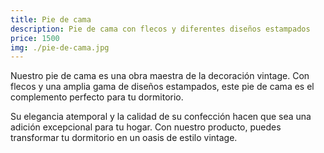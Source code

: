 ```yaml
---
title: Pie de cama
description: Pie de cama con flecos y diferentes diseños estampados
price: 1500
img: ./pie-de-cama.jpg
---
```


Nuestro pie de cama es una obra maestra de la decoración vintage. Con flecos y una amplia gama de diseños estampados, este pie de cama es el complemento perfecto para tu dormitorio.

Su elegancia atemporal y la calidad de su confección hacen que sea una adición excepcional para tu hogar. Con nuestro producto, puedes transformar tu dormitorio en un oasis de estilo vintage.
